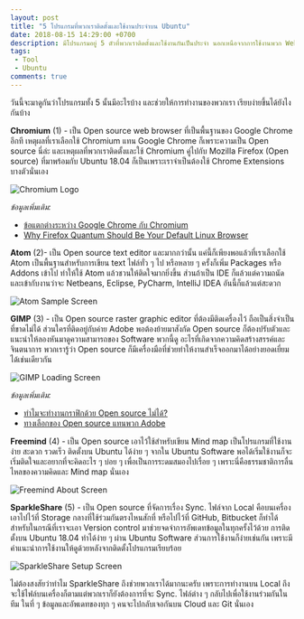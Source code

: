 ```yaml
---
layout: post
title: "5 โปรแกรมที่พวกเราติดตั้งและใช้งานประจำบน Ubuntu"
date: 2018-08-15 14:29:00 +0700
description: มีโปรแกรมอยู่ 5 ตัวที่พวกเราติดตั้งและใช้งานกันเป็นประจำ นอกเหนือจากการใช้งานพวก Web apps ต่าง ๆ ที่ไม่ต้องทำการติดตั้งแต่สามารถใช้งานผ่าน Browser ได้เลย
tags:
 - Tool
 - Ubuntu
comments: true
---
```

วันนี้จะมาดูกันว่าโปรแกรมทั้ง 5 นั้นมีอะไรบ้าง และช่วยให้การทำงานของพวกเรา เรียบง่ายขึ้นได้ยังไงกันบ้าง

**Chromium** (1) - เป็น Open source web browser ที่เป็นพื้นฐานของ Google Chrome อีกที เหตุผลที่เราเลือกใช้ Chromium แทน Google Chrome ก็เพราะความเป็น Open source นี่ล่ะ และเหตุผลที่พวกเราติดตั้งและใช้ Chromium คู่ไปกับ Mozilla Firefox (Open source) ที่มาพร้อมกับ Ubuntu 18.04 ก็เป็นเพราะเราจำเป็นต้องใช้ Chrome Extensions บางตัวนั่นเอง

![Chromium Logo](https://res.cloudinary.com/sdees-reallife/image/upload/v1535021902/Chromium_Material_Icon-256x256.png)

*ข้อมูลเพิ่มเติม:*
- [ข้อแตกต่างระหว่าง Google Chrome กับ Chromium](https://fossbytes.com/difference-google-chrome-vs-chromium-browser/)
- [Why Firefox Quantum Should Be Your Default Linux Browser](https://www.makeuseof.com/tag/firefox-quantum-linux-browser/)

**Atom** (2)- เป็น Open source text editor และมากกว่านั้น แค่นี้ก็เพียงพอแล้วที่เราเลือกใช้ Atom เป็นพื้นฐานสำหรับการเขียน text ไฟล์ทั่ว ๆ ไป หรือหลาย ๆ ครั้งก็เพิ่ม Packages หรือ Addons เข้าไป ทำให้ใช้ Atom แล้วชวนให้ติดใจมากยิ่งขึ้น ส่วนถ้าเป็น IDE ก็แล้วแต่ความถนัดและเข้ากับงานว่าจะ Netbeans, Eclipse, PyCharm, IntelliJ IDEA อันนี้ก็แล้วแต่สะดวก

![Atom Sample Screen](https://res.cloudinary.com/sdees-reallife/image/upload/c_scale,w_400/v1535022066/Screenshot_from_2018-08-23_18-00-26.png)

**GIMP** (3) - เป็น Open source raster graphic editor ที่ต้องมีติดเครื่องไว้ ถือเป็นสิ่งจำเป็นที่ขาดไม่ได้ ส่วนใครที่ติดอยู่กับค่าย Adobe พอต้องย้ายมาสังกัด Open source ก็ต้องปรับตัวและแนะนำให้ลองหันมาดูความสามารถของ Software พวกนี้ดู อะไรที่เกิดจากความคิดสร้างสรรค์และจินตนาการ พวกเรารู้ว่า Open source ก็มีเครื่องมือที่ช่วยทำให้งานสำเร็จออกมาได้อย่างยอดเยี่ยมได้เช่นเดียวกัน

![GIMP Loading Screen](https://res.cloudinary.com/sdees-reallife/image/upload/c_scale,w_400/v1535022349/Screenshot_from_2018-08-23_18-04-24.png)

*ข้อมูลเพิ่มเติม:*
- [ทำไมจะทำงานกราฟิกด้วย Open source ไม่ได้?](https://opensource.com/life/16/8/open-source-alternatives-graphic-design)
- [ทางเลือกของ Open source แทนพวก Adobe](https://itsfoss.com/adobe-alternatives-linux/)

**Freemind** (4) - เป็น Open source เอาไว้ใช้สำหรับเขียน Mind map เป็นโปรแกรมที่ใช้งานง่าย สะดวก รวดเร็ว ติดตั้งบน Ubuntu ได้ง่าย ๆ จากใน Ubuntu Software พอได้เริ่มใช้งานก็จะเริ่มติดใจและอยากที่จะคิดอะไร ๆ บ่อย ๆ เพื่อเป็นการระดมสมองไปเรื่อย ๆ เพราะนี่คือธรรมชาติการลื่นไหลของความคิดและ Mind map นั่นเอง

![Freemind About Screen](https://res.cloudinary.com/sdees-reallife/image/upload/c_scale,w_400/v1535023039/Screenshot_from_2018-08-23_18-16-04.png)

**SparkleShare** (5) - เป็น Open source ที่จัดการเรื่อง Sync. ไฟล์จาก Local คือบนเครื่อง เอาไปไว้ที่ Storage กลางที่ใช้ร่วมกันตรงไหนสักที่ หรือไปไว้ที่ GitHub, Bitbucket ก็ทำได้ สำหรับในกรณีที่เราจะเอา Version control มาช่วยจดจำการอัพเดทข้อมูลในทุกครั้งไว้ด้วย การติดตั้งบน Ubuntu 18.04 ทำได้ง่าย ๆ ผ่าน Ubuntu Software ส่วนการใช้งานก็ง่ายเช่นกัน เพราะมีคำแนะนำการใช้งานให้ดูด้วยหลังจากติดตั้งโปรแกรมเรียบร้อย

![SparkleShare Setup Screen](https://res.cloudinary.com/sdees-reallife/image/upload/c_scale,w_400/v1535023399/Screenshot_from_2018-08-23_18-22-51.png)

ไม่ต้องสงสัยว่าทำไม SparkleShare ถึงช่วยพวกเราได้มากนะครับ เพราะการทำงานบน Local ถึงจะใช้ไฟล์บนเครื่องก็ตามแต่พวกเราก็ยังต้องการที่จะ Sync. ไฟล์ต่าง ๆ กลับไปเพื่อใช้งานร่วมกันในทีม ในที่ ๆ ข้อมูลและอัพเดทของทุก ๆ คนจะไปกลับเจอกันบน Cloud และ Git นั่นเอง
